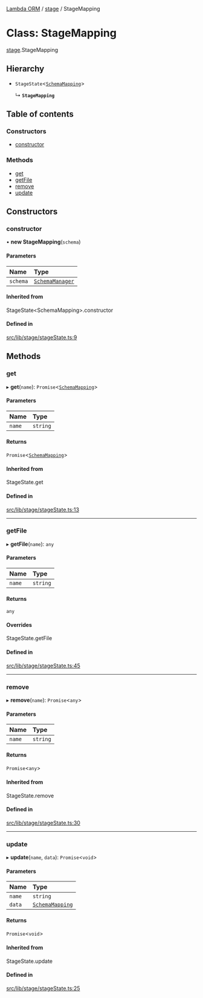 [Lambda ORM](../README.md) / [stage](../modules/stage.md) / StageMapping

# Class: StageMapping

[stage](../modules/stage.md).StageMapping

## Hierarchy

- `StageState`<[`SchemaMapping`](../interfaces/model.SchemaMapping.md)\>

  ↳ **`StageMapping`**

## Table of contents

### Constructors

- [constructor](stage.StageMapping.md#constructor)

### Methods

- [get](stage.StageMapping.md#get)
- [getFile](stage.StageMapping.md#getfile)
- [remove](stage.StageMapping.md#remove)
- [update](stage.StageMapping.md#update)

## Constructors

### constructor

• **new StageMapping**(`schema`)

#### Parameters

| Name | Type |
| :------ | :------ |
| `schema` | [`SchemaManager`](manager.SchemaManager.md) |

#### Inherited from

StageState<SchemaMapping\>.constructor

#### Defined in

[src/lib/stage/stageState.ts:9](https://github.com/FlavioLionelRita/lambdaorm/blob/15e828d/src/lib/stage/stageState.ts#L9)

## Methods

### get

▸ **get**(`name`): `Promise`<[`SchemaMapping`](../interfaces/model.SchemaMapping.md)\>

#### Parameters

| Name | Type |
| :------ | :------ |
| `name` | `string` |

#### Returns

`Promise`<[`SchemaMapping`](../interfaces/model.SchemaMapping.md)\>

#### Inherited from

StageState.get

#### Defined in

[src/lib/stage/stageState.ts:13](https://github.com/FlavioLionelRita/lambdaorm/blob/15e828d/src/lib/stage/stageState.ts#L13)

___

### getFile

▸ **getFile**(`name`): `any`

#### Parameters

| Name | Type |
| :------ | :------ |
| `name` | `string` |

#### Returns

`any`

#### Overrides

StageState.getFile

#### Defined in

[src/lib/stage/stageState.ts:45](https://github.com/FlavioLionelRita/lambdaorm/blob/15e828d/src/lib/stage/stageState.ts#L45)

___

### remove

▸ **remove**(`name`): `Promise`<`any`\>

#### Parameters

| Name | Type |
| :------ | :------ |
| `name` | `string` |

#### Returns

`Promise`<`any`\>

#### Inherited from

StageState.remove

#### Defined in

[src/lib/stage/stageState.ts:30](https://github.com/FlavioLionelRita/lambdaorm/blob/15e828d/src/lib/stage/stageState.ts#L30)

___

### update

▸ **update**(`name`, `data`): `Promise`<`void`\>

#### Parameters

| Name | Type |
| :------ | :------ |
| `name` | `string` |
| `data` | [`SchemaMapping`](../interfaces/model.SchemaMapping.md) |

#### Returns

`Promise`<`void`\>

#### Inherited from

StageState.update

#### Defined in

[src/lib/stage/stageState.ts:25](https://github.com/FlavioLionelRita/lambdaorm/blob/15e828d/src/lib/stage/stageState.ts#L25)
